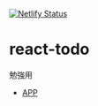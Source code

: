 [![Netlify Status](https://api.netlify.com/api/v1/badges/94e80f81-27a7-4f10-8363-d0d6a5edc0e7/deploy-status)](https://app.netlify.com/sites/fanjia38-react-todo/deploys)

# react-todo
勉強用

* [APP](https://fanjia38-react-todo.netlify.app)